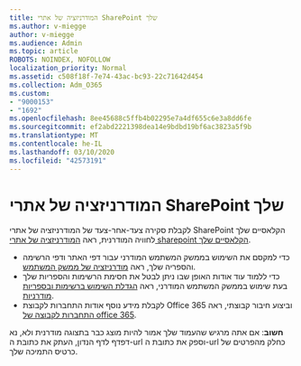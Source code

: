 ```yaml
---
title: המודרניזציה של אתרי SharePoint שלך
ms.author: v-miegge
author: v-miegge
ms.audience: Admin
ms.topic: article
ROBOTS: NOINDEX, NOFOLLOW
localization_priority: Normal
ms.assetid: c508f18f-7e74-43ac-bc93-22c71642d454
ms.collection: Adm_O365
ms.custom:
- "9000153"
- "1692"
ms.openlocfilehash: 8ee45688c5ffb4b02295e7a4df655c6e3a8dd6fe
ms.sourcegitcommit: ef2abd2221398dea14e9bdbd19bf6ac3823a5f9b
ms.translationtype: MT
ms.contentlocale: he-IL
ms.lasthandoff: 03/10/2020
ms.locfileid: "42573191"
---
```

# <a name="modernize-your-sharepoint-sites"></a>המודרניזציה של אתרי SharePoint שלך

לקבלת סקירה צעד-אחר-צעד של המודרניזציה של אתרי SharePoint הקלאסיים שלך לחוויה המודרנית, ראה [המודרניזציה של אתרי sharepoint הקלאסיים שלך](https://docs.microsoft.com/sharepoint/dev/transform/modernize-classic-sites).

* כדי למקסם את השימוש בממשק המשתמש המודרני עבור דפי האתר ודפי הרשימה והספריה שלך, ראה [מודרניזציה של ממשק המשתמש](https://docs.microsoft.com/sharepoint/dev/transform/modernize-userinterface).
* כדי ללמוד עוד אודות האופן שבו ניתן לבטל את חסימת הרשימות והספריות שלך בעת שימוש בממשק המשתמש המודרני, ראה [הגדלת השימוש ברשימות ובספריות מודרניות](https://docs.microsoft.com/sharepoint/dev/transform/modernize-userinterface-lists-and-libraries).
* לקבלת מידע נוסף אודות התחברות לקבוצת Office 365 וביצוע חיבור קבוצתי, ראה [התחברות לקבוצה של office 365](https://docs.microsoft.com/sharepoint/dev/transform/modernize-connect-to-office365-group).

**חשוב**: אם אתה מרגיש שהעמוד שלך אמור להיות מוצג כבר בתצוגה מודרנית ולא, נא דפדף לדף הנדון, העתק את כתובת ה-url וספק את כתובת ה-url כחלק מהפרטים של כרטיס התמיכה שלך.
